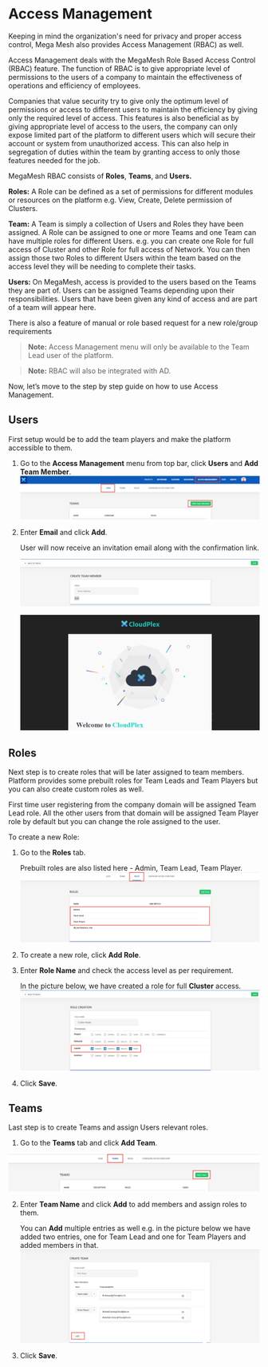 # Access Management

Keeping in mind the organization's need for privacy and proper access control, Mega Mesh also provides Access Management (RBAC) as well. 

Access Management deals with the MegaMesh Role Based Access Control (RBAC) feature. The function of RBAC is to give appropriate level of permissions to the users of a company to maintain the effectiveness of operations and efficiency of employees.

Companies that value security try to give only the optimum level of permissions or access to different users to maintain the efficiency by giving only the required level of access. This features is also beneficial as by giving appropriate level of access to the users, the company can only expose limited part of the platform to different users which will secure their account or system from unauthorized access. This can also help in segregation of duties within the team by granting access to only those features needed for the job. 

MegaMesh RBAC consists of **Roles**, **Teams**, and **Users.**

**Roles:** A Role can be defined as a set of permissions for different modules or resources on the platform e.g. View, Create, Delete permission of Clusters. 

**Team:** A Team is simply a collection of Users and Roles they have been assigned.  A Role can be assigned to one or more Teams and one Team can have multiple roles for different Users. e.g. you can create one Role for full access of Cluster and other Role for full access of Network. You can then assign those two Roles to different Users within the team based on the access level they will be needing to complete their tasks. 

**Users:** On MegaMesh, access is provided to the users based on the Teams they are part of. Users can be assigned Teams depending upon their responsibilities. Users that have been given any kind of access and are part of a team will appear here. 

There is also a feature of manual or role based request for a new role/group requirements

> **Note:** Access Management menu will only be available to the Team Lead user of the platform. 

> **Note:** RBAC will also be integrated with AD.  

Now, let’s move to the step by step guide on how to use Access Management.

## Users

First setup would be to add the team players and make the platform accessible to them.

1. Go to the **Access Management** menu from top bar, click **Users** and **Add Team Member**.
   ![1](imgs\1.jpg)

2. Enter **Email** and click **Add**.

   User will now receive an invitation email along with the confirmation link.

   ![2](imgs\2.jpg)

   ![3](imgs\3.jpg)

## Roles

Next step is to create roles that will be later assigned to team members. Platform provides some prebuilt roles for Team Leads and Team Players but you can also create custom roles as well. 

First time user registering from the company domain will be assigned Team Lead role. All the other users from that domain will be assigned Team Player role by default but you can change the role assigned to the user.

To create a new Role:

1. Go to the **Roles** tab.

   Prebuilt roles are also listed here - Admin, Team Lead, Team Player.
   ![4](imgs\4.jpg)
2. To create a new role, click **Add Role**.

3. Enter **Role Name** and check the access level as per requirement.

   In the picture below, we have created a role for full **Cluster** access.
   ![5](imgs\5.jpg)
4. Click **Save**.

## Teams

Last step is to create Teams and assign Users relevant roles.

1.  Go to the **Teams** tab and click **Add Team**.

   ![6](imgs\6.jpg)

2. Enter **Team Name** and click **Add** to add members and assign roles to them.

   You can **Add** multiple entries as well e.g. in the picture below we have added two entries, one for Team Lead and one for Team Players and added members in that. 
   ![7](imgs\7.jpg)

3. Click **Save**.
